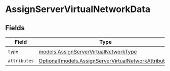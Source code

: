 # AssignServerVirtualNetworkData


## Fields

| Field                                                                                                      | Type                                                                                                       | Required                                                                                                   | Description                                                                                                |
| ---------------------------------------------------------------------------------------------------------- | ---------------------------------------------------------------------------------------------------------- | ---------------------------------------------------------------------------------------------------------- | ---------------------------------------------------------------------------------------------------------- |
| `type`                                                                                                     | [models.AssignServerVirtualNetworkType](../models/assignservervirtualnetworktype.md)                       | :heavy_check_mark:                                                                                         | N/A                                                                                                        |
| `attributes`                                                                                               | [Optional[models.AssignServerVirtualNetworkAttributes]](../models/assignservervirtualnetworkattributes.md) | :heavy_minus_sign:                                                                                         | N/A                                                                                                        |